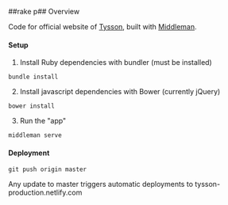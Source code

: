 ##rake p## Overview

Code for official website of [Tysson](tyssonband.com), built with [Middleman](https://middlemanapp.com).

#### Setup

1. Install Ruby dependencies with bundler (must be installed)
```
bundle install
```
2. Install javascript dependencies with Bower (currently  jQuery)
```
bower install
```
3. Run the "app" 
```
middleman serve
```

#### Deployment

```
git push origin master
```

Any update to master triggers automatic deployments to tysson-production.netlify.com
